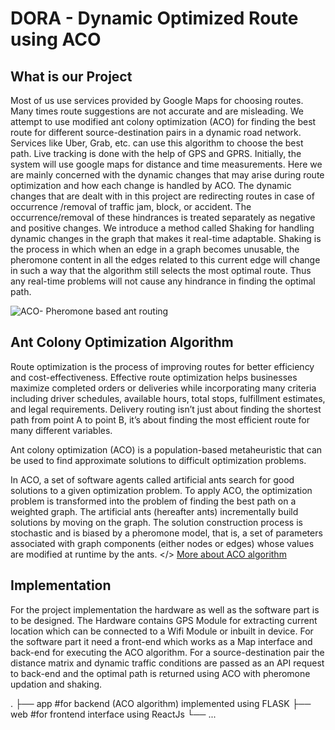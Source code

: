 # DORA - Dynamic Optimized Route using ACO 

## What is our Project

Most of us use services provided by Google Maps for choosing routes. Many times
route suggestions are not accurate and are misleading. We attempt to use modified ant colony
optimization (ACO) for finding the best route for different source-destination pairs in a dynamic
road network. Services like Uber, Grab, etc. can use this algorithm to choose the best path.
Live tracking is done with the help of GPS and GPRS. Initially, the system will use google
maps for distance and time measurements.
Here we are mainly concerned with the dynamic changes that may arise during route
optimization and how each change is handled by ACO. The dynamic changes that are dealt
with in this project are redirecting routes in case of occurrence /removal of traffic jam, block,
or accident. The occurrence/removal of these hindrances is treated separately as negative and
positive changes. We introduce a method called Shaking for handling dynamic changes in the
graph that makes it real-time adaptable. Shaking is the process in which when an edge in a
graph becomes unusable, the pheromone content in all the edges related to this current edge
will change in such a way that the algorithm still selects the most optimal route. Thus any
real-time problems will not cause any hindrance in finding the optimal path.

![ACO- Pheromone based ant routing](https://upload.wikimedia.org/wikipedia/commons/thumb/3/34/Safari_ants.jpg/220px-Safari_ants.jpg)

## Ant Colony Optimization Algorithm

<p>Route optimization is the process of improving routes for better efficiency and cost-effectiveness. Effective route optimization helps businesses maximize completed orders or deliveries while incorporating many criteria including driver schedules, available hours, total stops, fulfillment estimates, and legal requirements. Delivery routing isn’t just about finding the shortest path from point A to point B, it’s about finding the most efficient route for many different variables.</p>
<p>Ant colony optimization (ACO) is a population-based metaheuristic that can be used to find approximate solutions to difficult optimization problems.

In ACO, a set of software agents called artificial ants search for good solutions to a given optimization problem. To apply ACO, the optimization problem is transformed into the problem of finding the best path on a weighted graph. The artificial ants (hereafter ants) incrementally build solutions by moving on the graph. The solution construction process is stochastic and is biased by a pheromone model, that is, a set of parameters associated with graph components (either nodes or edges) whose values are modified at runtime by the ants. 
</>
[More about ACO algorithm](https://en.wikipedia.org/wiki/Ant_colony_optimization_algorithms)

## Implementation

<p>For the project implementation the hardware as well as the software part is to be designed. The Hardware contains GPS Module for extracting current location which can be connected to a Wifi Module or inbuilt in device. For the software part it need a front-end which works as a Map interface and back-end for executing the ACO algorithm. For a source-destination pair the distance matrix and dynamic traffic conditions are passed as an API request to back-end and the optimal path is returned using ACO with pheromone updation and shaking.</p>

 .
 ├── app     #for backend (ACO algorithm) implemented using FLASK
 ├── web     #for frontend interface using ReactJs
 └── ...
 
 
